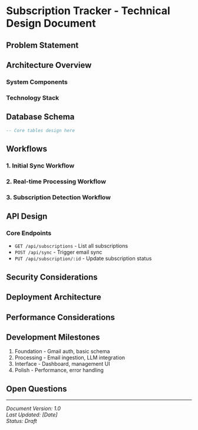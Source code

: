 # Subscription Tracker - Technical Design Document

## Problem Statement
<!-- Source: README.md, PRD.md -->
<!-- Brief description of the problem we're solving and why -->

## Architecture Overview
<!-- Source: zero_analysis.md -->
<!-- High-level system design, major components, data flow -->

### System Components
<!-- Diagram showing: Gmail API → Processing Pipeline → LLM → Database → Web UI -->

### Technology Stack
<!-- Source: zero_analysis.md recommendations -->
<!-- Languages, frameworks, databases, external services -->

## Database Schema
<!-- Source: zero_analysis.md + our subscription-specific needs -->
<!-- Tables, relationships, indexes -->

```sql
-- Core tables design here
```

## Workflows

### 1. Initial Sync Workflow
<!-- Source: Design based on Zero's patterns -->
<!-- Steps, error handling, rate limiting -->

### 2. Real-time Processing Workflow
<!-- Source: Zero's pipeline architecture adapted -->
<!-- Webhook → Process → Classify → Store -->

### 3. Subscription Detection Workflow
<!-- Source: New design based on requirements -->
<!-- LLM prompts, classification logic, confidence scoring -->

## API Design
<!-- Source: Zero's tRPC patterns simplified -->
<!-- Endpoints, authentication, request/response formats -->

### Core Endpoints
- `GET /api/subscriptions` - List all subscriptions
- `POST /api/sync` - Trigger email sync
- `PUT /api/subscription/:id` - Update subscription status

## Security Considerations
<!-- Source: Zero's OAuth implementation -->
<!-- OAuth token storage, API security, data privacy -->

## Deployment Architecture
<!-- Source: Zero's docker-compose files -->
<!-- Container setup, environment variables, volumes -->

## Performance Considerations
<!-- Source: Zero's patterns + our scale requirements -->
<!-- Caching strategy, pagination, rate limits -->

## Development Milestones
<!-- Source: PLAN.md phases -->
1. Foundation - Gmail auth, basic schema
2. Processing - Email ingestion, LLM integration
3. Interface - Dashboard, management UI
4. Polish - Performance, error handling

## Open Questions
<!-- Source: PLAN.md discovery questions -->
<!-- List unresolved design decisions -->

---

*Document Version: 1.0*  
*Last Updated: [Date]*  
*Status: Draft*